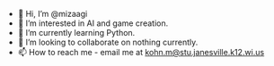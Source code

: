 - 👋 Hi, I’m @mizaagi
- 👀 I’m interested in AI and game creation.
- 🌱 I’m currently learning Python.
- 💞️ I’m looking to collaborate on nothing currently.
- 📫 How to reach me - email me at kohn.m@stu.janesville.k12.wi.us

<!---
mizaagi/mizaagi is a ✨ special ✨ repository because its `README.md` (this file) appears on your GitHub profile.
You can click the Preview link to take a look at your changes.
--->
